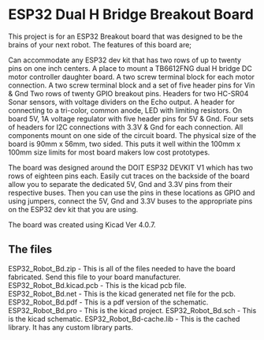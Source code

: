 # ESP32 Dual H Bridge Breakout Board

This project is for an ESP32 Breakout board that was designed to be the brains of your next robot. The features of this board are;

Can accommodate any ESP32 dev kit that has two rows of up to twenty pins on one inch centers.
A place to mount a TB6612FNG dual H bridge DC motor controller daughter board.
A two screw terminal block for each motor connection.
A two screw terminal block and a set of five header pins for Vin & Gnd
Two rows of twenty GPIO breakout pins.
Headers for two HC-SR04 Sonar sensors, with voltage dividers on the Echo output.
A header for connecting to a tri-color, common anode, LED with limiting resistors.
On board 5V, 1A voltage regulator with five header pins for 5V & Gnd.
Four sets of headers for I2C connections with 3.3V & Gnd for each connection.
All components mount on one side of the circuit board.
The physical size of the board is 90mm x 56mm, two sided. This puts it well within the 100mm x 100mm size limits for most board makers low cost prototypes.

The board was designed around the DOIT ESP32 DEVKIT V1 which has two rows of eighteen pins each. Easily cut traces on the backside of the board allow you to separate the dedicated 5V, Gnd and 3.3V pins from their respective buses. Then you can use the pins in these locations as GPIO and using jumpers, connect the 5V, Gnd and 3.3V buses to the appropriate pins on the ESP32 dev kit that you are using.

The board was created using Kicad Ver 4.0.7.

## The files
ESP32_Robot_Bd.zip - This is all of the files needed to have the board fabricated. Send this file to your board manufacturer.
ESP32_Robot_Bd.kicad.pcb   - This is the kicad pcb file.
ESP32_Robot_Bd.net         - This is the kicad generated net file for the pcb.
ESP32_Robot_Bd.pdf         - This is a pdf version of the schematic.
ESP32_Robot_Bd.pro         - This is the kicad project.
ESP32_Robot_Bd.sch         - This is the kicad schematic.
ESP32_Robot_Bd-cache.lib   - This is the cached library. It has any custom library parts.

